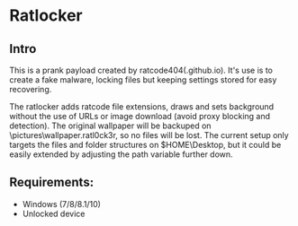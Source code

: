 # Ratlocker

## Intro
This is a prank payload created by ratcode404(.github.io). It's use is to create a fake malware, locking files but keeping settings stored for easy recovering.

The ratlocker adds ratcode file extensions, draws and sets background without the use of URLs or image download (avoid proxy blocking and detection). The original wallpaper will be backuped on \pictures\wallpaper.ratl0ck3r, so no files will be lost. The current setup only targets the files and folder structures on $HOME\Desktop\, but it could be easily extended by adjusting the path variable further down.

## Requirements:
- Windows (7/8/8.1/10)
- Unlocked device


